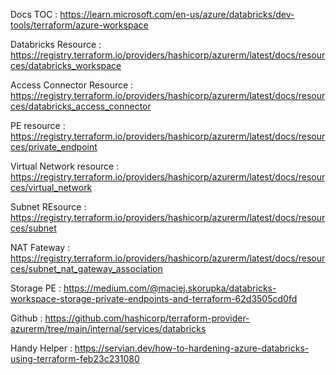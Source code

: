 Docs TOC : https://learn.microsoft.com/en-us/azure/databricks/dev-tools/terraform/azure-workspace 

Databricks Resource : https://registry.terraform.io/providers/hashicorp/azurerm/latest/docs/resources/databricks_workspace 

Access Connector Resource : https://registry.terraform.io/providers/hashicorp/azurerm/latest/docs/resources/databricks_access_connector

PE resource : https://registry.terraform.io/providers/hashicorp/azurerm/latest/docs/resources/private_endpoint 

Virtual Network resource : https://registry.terraform.io/providers/hashicorp/azurerm/latest/docs/resources/virtual_network

Subnet REsource : https://registry.terraform.io/providers/hashicorp/azurerm/latest/docs/resources/subnet

NAT Fateway : https://registry.terraform.io/providers/hashicorp/azurerm/latest/docs/resources/subnet_nat_gateway_association

Storage PE : https://medium.com/@maciej.skorupka/databricks-workspace-storage-private-endpoints-and-terraform-62d3505cd0fd

Github : https://github.com/hashicorp/terraform-provider-azurerm/tree/main/internal/services/databricks

Handy Helper : https://servian.dev/how-to-hardening-azure-databricks-using-terraform-feb23c231080

